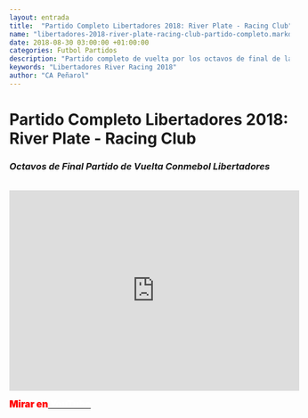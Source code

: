 ```yaml
---
layout: entrada
title:  "Partido Completo Libertadores 2018: River Plate - Racing Club"
name: "libertadores-2018-river-plate-racing-club-partido-completo.markdown"
date: 2018-08-30 03:00:00 +01:00:00
categories: Futbol Partidos
description: "Partido completo de vuelta por los octavos de final de la Libertadores 2018 entre River Plate de Argentina y el Racing Club de Avellaneda por un lugar en cuartos contra Independiente Avellaneda."
keywords: "Libertadores River Racing 2018"
author: "CA Peñarol"
---
```


# Partido Completo Libertadores 2018: River Plate - Racing Club

### *Octavos de Final Partido de Vuelta Conmebol Libertadores*

<br>

<center><iframe width="521" height="360" src="https://www.youtube.com/embed/6gQK0JeWzHU" frameborder="0" allow="autoplay; encrypted-media" allowfullscreen></iframe></center>

<span style="font-size:1.2em;font-weight:900;color:red;">Mirar en</span><a href="https://youtu.be/6gQK0JeWzHU"><span style="font-size:1.2em;font-weight:900;color:#fff;"> YouTube</span></a>

